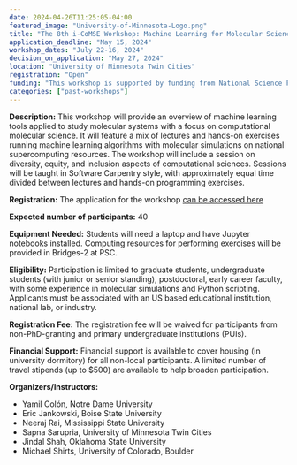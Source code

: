 ```yaml
---
date: 2024-04-26T11:25:05-04:00
featured_image: "University-of-Minnesota-Logo.png"
title: "The 8th i-CoMSE Workshop: Machine Learning for Molecular Science"
application_deadline: "May 15, 2024"
workshop_dates: "July 22-16, 2024"
decision_on_application: "May 27, 2024"
location: "University of Minnesota Twin Cities"
registration: "Open"
funding: "This workshop is supported by funding from National Science Foundation Office of Advanced Cyberinfrastructure"
categories: ["past-workshops"]
---
```


**Description:** This workshop will provide an overview of machine learning tools applied to study molecular systems with a focus on computational molecular science. It will feature a mix of lectures and hands-on exercises running machine learning algorithms with molecular simulations on national supercomputing resources. The workshop will include a session on diversity, equity, and inclusion aspects of computational sciences. Sessions will be taught in Software Carpentry style, with approximately equal time divided between lectures and hands-on programming exercises.

**Registration:**
The application for the workshop [can be accessed here](https://forms.gle/T4UPibVrzpouGKVQ6)

<!--
**Preliminary Schedule:**
- Monday  July 22th, 2024
  - Feature representation
  - Dimensionality reduction
  - Unsupervised learning
- Tuesday, July 23rd, 2024
  - Clustering and visualization
  - Regression and supervised learning
  - Training, testing, and validation
  - Simple regression models
  - D&I workshop
- Wednesday, July 24th, 2024
  - Structured vs unstructured data
  - Regularized vs tree based methods
  - Interpretability
  - Workshop Outing
- Thursday, July 25th, 2024
  - Deep learning
  - Advanced examples of ML applications to molecular science
  - ML on cyberinfrastructure
- Friday, July 26th, 2024
  - Generative models and inverse design
  - General Q&A
  - Wrap up
-->

**Expected number of participants:** 40

**Equipment Needed:** Students will need a laptop and have Jupyter notebooks installed. Computing resources for performing 
exercises will be provided in Bridges-2 at PSC. 
<!--
**Dormitory Check-In:** July 9th, 2023 (starts at 1 pm) and Check out: July 14th 2023 (by noon) 
-->
**Eligibility:** Participation is limited to graduate students, undergraduate students (with junior or senior standing), postdoctoral, early career faculty, with some experience in molecular simulations and Python scripting. Applicants must be associated with an US based educational institution, national lab, or industry.

**Registration Fee:** The registration fee will be waived for participants from non-PhD-granting and primary undergraduate institutions (PUIs).

**Financial Support:**  Financial support is available to cover housing (in university dormitory) for all non-local participants. A limited number of travel stipends (up to $500) are available to help broaden participation.

**Organizers/Instructors:**
- Yamil Colón, Notre Dame University
- Eric Jankowski, Boise State University
- Neeraj Rai, Mississippi State University
- Sapna Sarupria, University of Minnesota Twin Cities
- Jindal Shah, Oklahoma State University
- Michael Shirts, University of Colorado, Boulder
